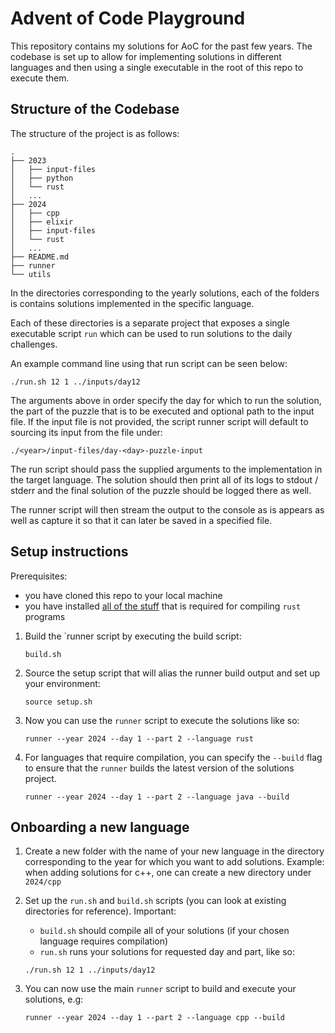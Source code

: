 # Advent of Code Playground

This repository contains my solutions for AoC for the past few years. The
codebase is set up to allow for implementing solutions in different languages
and then using a single executable in the root of this repo to execute them.

## Structure of the Codebase

The structure of the project is as follows:
```
.
├── 2023
│   ├── input-files
│   ├── python
│   └── rust
│   ...
├── 2024
│   ├── cpp
│   ├── elixir
│   ├── input-files
│   └── rust
│   ...
├── README.md
├── runner
└── utils

```
In the directories corresponding to the yearly solutions, each of the folders
is contains solutions implemented in the specific language.

Each of these directories is a separate project that exposes a single
executable script `run` which can be used to run solutions to the daily
challenges.

An example command line using that run script can be seen below:
```shell
./run.sh 12 1 ../inputs/day12
```
The arguments above in order specify the day for which to run the solution,
the part of the puzzle that is to be executed and optional path to the input
file. If the input file is not provided, the script runner script will default
to sourcing its input from the file under:
```
./<year>/input-files/day-<day>-puzzle-input
```
The run script should pass the supplied arguments to the implementation in the
target language. The solution should then print all of its logs to stdout /
stderr and the final solution of the puzzle should be logged there as well.

The runner script will then stream the output to the console as is appears
as well as capture it so that it can later be saved in a specified file.

## Setup instructions

Prerequisites:
- you have cloned this repo to your local machine
- you have installed [all of the stuff](https://www.rust-lang.org/tools/install)
  that is required for compiling `rust` programs

1. Build the `runner script by executing the build script:
    ```shell
    build.sh
    ```
2. Source the setup script that will alias the runner build output and set up
   your environment:
    ```shell
    source setup.sh
    ```
3. Now you can use the `runner` script to execute the solutions like so:
    ```shell
    runner --year 2024 --day 1 --part 2 --language rust
    ```
4. For languages that require compilation, you can specify the `--build` flag
   to ensure that the `runner` builds the latest version of the solutions project.
    ```shell
    runner --year 2024 --day 1 --part 2 --language java --build
    ```

## Onboarding a new language

1. Create a new folder with the name of your new language in the directory
   corresponding to the year for which you want to add solutions. Example:
   when adding solutions for c++, one can create a new directory under
   `2024/cpp`

2. Set up the `run.sh` and `build.sh` scripts (you can look at existing directories
   for reference). Important:
   - `build.sh` should compile all of your solutions (if your chosen language
   requires compilation)
   - `run.sh` runs your solutions for requested day and part, like so:
   ```shell
   ./run.sh 12 1 ../inputs/day12
   ```
3. You can now use the main `runner` script to build and execute your solutions, e.g:
    ```shell
    runner --year 2024 --day 1 --part 2 --language cpp --build
    ```
